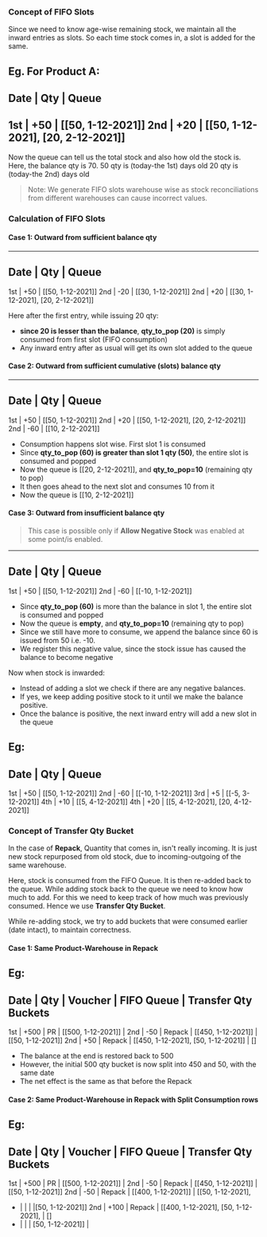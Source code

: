 ### Concept of FIFO Slots

Since we need to know age-wise remaining stock, we maintain all the inward entries as slots. So each time stock comes in, a slot is added for the same.

Eg. For Product A:
----------------------
Date | Qty | Queue
----------------------
1st  | +50 | [[50, 1-12-2021]]
2nd  | +20 | [[50, 1-12-2021], [20, 2-12-2021]]
----------------------

Now the queue can tell us the total stock and also how old the stock is.
Here, the balance qty is 70.
50 qty is (today-the 1st) days old
20 qty is (today-the 2nd) days old

> Note: We generate FIFO slots warehouse wise as stock reconciliations from different warehouses can cause incorrect values.
### Calculation of FIFO Slots

#### Case 1: Outward from sufficient balance qty
----------------------
Date | Qty | Queue
----------------------
1st  | +50 | [[50, 1-12-2021]]
2nd  | -20 | [[30, 1-12-2021]]
2nd  | +20 | [[30, 1-12-2021], [20, 2-12-2021]]

Here after the first entry, while issuing 20 qty:
- **since 20 is lesser than the balance**, **qty_to_pop (20)** is simply consumed from first slot (FIFO consumption)
- Any inward entry after as usual will get its own slot added to the queue

#### Case 2: Outward from sufficient cumulative (slots) balance qty
----------------------
Date | Qty | Queue
----------------------
1st  | +50 | [[50, 1-12-2021]]
2nd  | +20 | [[50, 1-12-2021], [20, 2-12-2021]]
2nd  | -60 | [[10, 2-12-2021]]

- Consumption happens slot wise. First slot 1 is consumed
- Since **qty_to_pop (60) is greater than slot 1 qty (50)**, the entire slot is consumed and popped
- Now the queue is [[20, 2-12-2021]], and **qty_to_pop=10** (remaining qty to pop)
- It then goes ahead to the next slot and consumes 10 from it
- Now the queue is [[10, 2-12-2021]]

#### Case 3: Outward from insufficient balance qty
> This case is possible only if **Allow Negative Stock** was enabled at some point/is enabled.

----------------------
Date | Qty | Queue
----------------------
1st  | +50 | [[50, 1-12-2021]]
2nd  | -60 | [[-10, 1-12-2021]]

- Since **qty_to_pop (60)** is more than the balance in slot 1, the entire slot is consumed and popped
- Now the queue is **empty**, and **qty_to_pop=10** (remaining qty to pop)
- Since we still have more to consume, we append the balance since 60 is issued from 50 i.e. -10.
- We register this negative value, since the stock issue has caused the balance to become negative

Now when stock is inwarded:
- Instead of adding a slot we check if there are any negative balances.
- If yes, we keep adding positive stock to it until we make the balance positive.
- Once the balance is positive, the next inward entry will add a new slot in the queue

Eg:
----------------------
Date | Qty | Queue
----------------------
1st  | +50 | [[50, 1-12-2021]]
2nd  | -60 | [[-10, 1-12-2021]]
3rd  | +5  | [[-5, 3-12-2021]]
4th  | +10 | [[5, 4-12-2021]]
4th  | +20 | [[5, 4-12-2021], [20, 4-12-2021]]

### Concept of Transfer Qty Bucket
In the case of **Repack**, Quantity that comes in, isn't really incoming. It is just new stock repurposed from old stock, due to incoming-outgoing of the same warehouse.

Here, stock is consumed from the FIFO Queue. It is then re-added back to the queue.
While adding stock back to the queue we need to know how much to add.
For this we need to keep track of how much was previously consumed.
Hence we use **Transfer Qty Bucket**.

While re-adding stock, we try to add buckets that were consumed earlier (date intact), to maintain correctness.

#### Case 1: Same Product-Warehouse in Repack
Eg:
-------------------------------------------------------------------------------------
Date | Qty   | Voucher |             FIFO Queue           	   | Transfer Qty Buckets
-------------------------------------------------------------------------------------
1st  | +500  |  PR     | [[500, 1-12-2021]]   				   |
2nd  | -50   |  Repack | [[450, 1-12-2021]]   				   | [[50, 1-12-2021]]
2nd  | +50   |  Repack | [[450, 1-12-2021], [50, 1-12-2021]]   | []

- The balance at the end is restored back to 500
- However, the initial 500 qty bucket is now split into 450 and 50, with the same date
- The net effect is the same as that before the Repack

#### Case 2: Same Product-Warehouse in Repack with Split Consumption rows
Eg:
-------------------------------------------------------------------------------------
Date | Qty   | Voucher |             FIFO Queue           	   | Transfer Qty Buckets
-------------------------------------------------------------------------------------
1st  | +500  |  PR     | [[500, 1-12-2021]]   				   |
2nd  | -50   |  Repack | [[450, 1-12-2021]]   				   | [[50, 1-12-2021]]
2nd  | -50   |  Repack | [[400, 1-12-2021]]   				   | [[50, 1-12-2021],
-	 |		 |		   |									   |[50, 1-12-2021]]
2nd  | +100  |  Repack | [[400, 1-12-2021], [50, 1-12-2021],   | []
-	 |		 |		   | [50, 1-12-2021]]					   |

